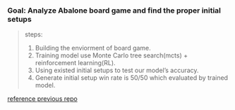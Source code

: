 

### Goal: Analyze Abalone board game and find the proper initial setups 
> steps:
> 1.  Building the enviorment of board game.  
> 2.  Training model use Monte Carlo tree search(mcts) + reinforcement learning(RL).  
> 3.  Using existed initial setups to test our model’s accuracy.   
> 4.  Generate initial setup win rate is 50/50 which evaluated by trained model.

[reference previous repo](https://github.com/altin/abalone-ai)
